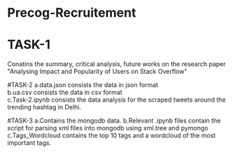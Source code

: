 # Precog-Recruitement
# TASK-1 
Conatins the summary, critical analysis, future works on the research paper "Analysing Impact and Popularity of Users on Stack Overflow" <br>

#TASK-2
a.data.json consists the data in json format <br>
b.ua.csv consists the data in csv format <br>
c.Task-2.ipynb consists the data analysis for the scraped tweets around the trending hashtag in Delhi. <br>

#TASK-3
a.Contains the mongodb data.
b.Relevant .ipynb files contain the script for parsing xml files into mongodb using xml.tree and pymongo
c.Tags_Wordcloud contains the top 10 tags and a wordcloud of the most important tags.
